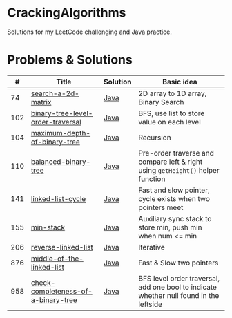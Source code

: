 # CrackingAlgorithms
Solutions for my LeetCode challenging and Java practice.

# Problems & Solutions

| # | Title | Solution | Basic idea|
|---| ----- | -------- | --------------------- |
| 74 | [search-a-2d-matrix](https://leetcode.com/problems/search-a-2d-matrix) | [Java](https://github.com/zdong1995/CrackingAlgorithms/blob/master/Binary_Search/search-a-2d-matrix.java)| 2D array to 1D array, Binary Search |
| 102 | [binary-tree-level-order-traversal](https://leetcode.com/problems/binary-tree-level-order-traversal/) | [Java](https://github.com/zdong1995/CrackingAlgorithms/blob/master/BFS/binary-tree-level-order-traversal.java)| BFS, use list to store value on each level |
| 104 | [maximum-depth-of-binary-tree](https://leetcode.com/problems/maximum-depth-of-binary-tree) | [Java](https://github.com/zdong1995/CrackingAlgorithms/blob/master/Tree/maximum-depth-of-binary-tree.java)| Recursion |
| 110 | [balanced-binary-tree](https://leetcode.com/problems/balanced-binary-tree) | [Java](https://github.com/zdong1995/CrackingAlgorithms/blob/master/Tree/balanced-binary-tree.java)| Pre-order traverse and compare left & right using `getHeight()` helper function |
| 141 | [linked-list-cycle](https://leetcode.com/problems/linked-list-cycle) | [Java](https://github.com/zdong1995/CrackingAlgorithms/blob/master/Data_Structure/linked-list-cycle.java)| Fast and slow pointer, cycle exists when two pointers meet |
| 155 | [min-stack](https://leetcode.com/problems/min-stack) | [Java](https://github.com/zdong1995/CrackingAlgorithms/blob/master/Data_Structure/min-stack.java)| Auxiliary sync stack to store min, push min when num <= min |
| 206 | [reverse-linked-list](https://leetcode.com/problems/reverse-linked-list) | [Java](https://github.com/zdong1995/CrackingAlgorithms/blob/master/Data_Structure/reverse-linked-list.java)| Iterative |
| 876 | [middle-of-the-linked-list](https://leetcode.com/problems/middle-of-the-linked-list/) | [Java](https://github.com/zdong1995/CrackingAlgorithms/blob/master/Data_Structure/middle-of-the-linked-list.java)| Fast & Slow two pointers |
| 958 | [check-completeness-of-a-binary-tree](https://leetcode.com/problems/check-completeness-of-a-binary-tree) | [Java](https://github.com/zdong1995/CrackingAlgorithms/blob/master/Tree/check-completeness-of-a-binary-tree.java)| BFS level order traversal, add one bool to indicate whether null found in the leftside |